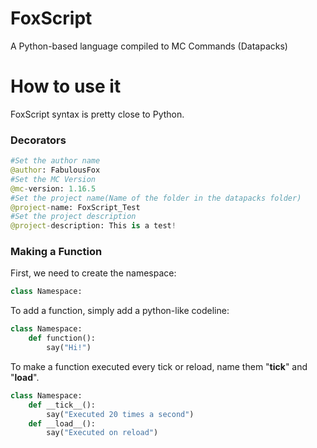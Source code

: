 # FoxScript
A Python-based language compiled to MC Commands (Datapacks)

# How to use it
FoxScript syntax is pretty close to Python.

### Decorators
```python
#Set the author name
@author: FabulousFox
#Set the MC Version
@mc-version: 1.16.5
#Set the project name(Name of the folder in the datapacks folder)
@project-name: FoxScript_Test
#Set the project description
@project-description: This is a test!
```

### Making a Function
First, we need to create the namespace:
```python
class Namespace:
```
To add a function, simply add a python-like codeline:
```python
class Namespace:
    def function():
        say("Hi!")
```
To make a function executed every tick or reload, name them "__tick__" and "__load__".
```python
class Namespace:
    def __tick__():
        say("Executed 20 times a second")
    def __load__():
        say("Executed on reload")
```
